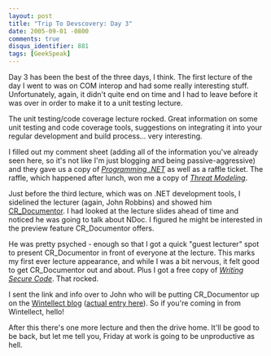 ```yaml
---
layout: post
title: "Trip To Devscovery: Day 3"
date: 2005-09-01 -0800
comments: true
disqus_identifier: 881
tags: [GeekSpeak]
---
```

Day 3 has been the best of the three days, I think. The first lecture of
the day I went to was on COM interop and had some really interesting
stuff. Unfortunately, again, it didn't quite end on time and I had to
leave before it was over in order to make it to a unit testing lecture.
 
 The unit testing/code coverage lecture rocked. Great information on
some unit testing and code coverage tools, suggestions on integrating it
into your regular development and build process... very interesting.
 
 I filled out my comment sheet (adding all of the information you've
already seen here, so it's not like I'm just blogging and being
passive-aggressive) and they gave us a copy of [*Programming
.NET*](http://www.amazon.com/exec/obidos/ASIN/0735613761/mhsvortex) as
well as a raffle ticket. The raffle, which happened after lunch, won me
a copy of [*Threat
Modeling*](http://www.amazon.com/exec/obidos/ASIN/0735619913/mhsvortex).
 
 Just before the third lecture, which was on .NET development tools, I
sidelined the lecturer (again, John Robbins) and showed him
[CR\_Documentor](/archive/2004/11/15/cr_documentor---the-documentor-plug-in-for-dxcore.aspx).
I had looked at the lecture slides ahead of time and noticed he was
going to talk about NDoc. I figured he might be interested in the
preview feature CR\_Documentor offers.
 
 He was pretty psyched - enough so that I got a quick "guest lecturer"
spot to present CR\_Documentor in front of everyone at the lecture. This
marks my first ever lecture appearance, and while I was a bit nervous,
it felt good to get CR\_Documentor out and about. Plus I got a free copy
of [*Writing Secure
Code*](http://www.amazon.com/exec/obidos/ASIN/0735617228/mhsvortex).
That rocked.
 
 I sent the link and info over to John who will be putting
CR\_Documentor up on the [Wintellect
blog](http://www.wintellect.com/weblogs/wintellect/) ([actual entry
here](http://wintellect.com/WEBLOGS/wintellect/archive/2005/09/02/2251.aspx)).
So if you're coming in from Wintellect, hello!
 
 After this there's one more lecture and then the drive home. It'll be
good to be back, but let me tell you, Friday at work is going to be
unproductive as hell.
